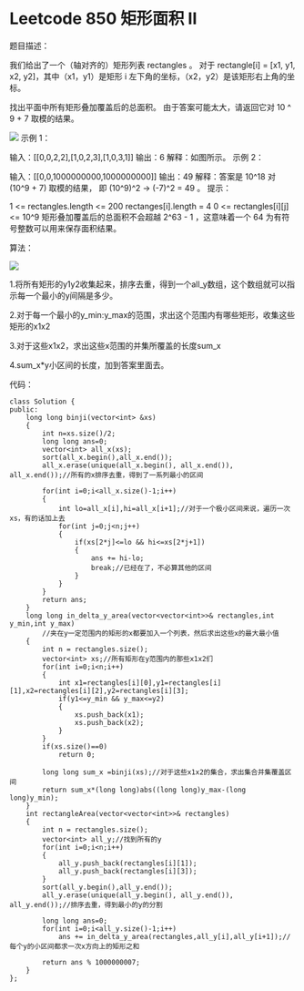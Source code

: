 # Leetcode 850 矩形面积 II
题目描述：

我们给出了一个（轴对齐的）矩形列表 rectangles 。 对于 rectangle[i] = [x1, y1, x2, y2]，其中（x1，y1）是矩形 i 左下角的坐标，（x2，y2）是该矩形右上角的坐标。

找出平面中所有矩形叠加覆盖后的总面积。 由于答案可能太大，请返回它对 10 ^ 9 + 7 取模的结果。


![](https://s3-lc-upload.s3.amazonaws.com/uploads/2018/06/06/rectangle_area_ii_pic.png)
示例 1：

输入：[[0,0,2,2],[1,0,2,3],[1,0,3,1]]
输出：6
解释：如图所示。
示例 2：

输入：[[0,0,1000000000,1000000000]]
输出：49
解释：答案是 10^18 对 (10^9 + 7) 取模的结果， 即 (10^9)^2 → (-7)^2 = 49 。
提示：

1 <= rectangles.length <= 200
rectanges[i].length = 4
0 <= rectangles[i][j] <= 10^9
矩形叠加覆盖后的总面积不会超越 2^63 - 1 ，这意味着一个 64 为有符号整数可以用来保存面积结果。

算法：

![](https://img-blog.csdn.net/20180610105905653?watermark/2/text/aHR0cHM6Ly9ibG9nLmNzZG4ubmV0L3l1d2VpbWluZzcw/font/5a6L5L2T/fontsize/400/fill/I0JBQkFCMA==/dissolve/70)

1.将所有矩形的y1y2收集起来，排序去重，得到一个all_y数组，这个数组就可以指示每一个最小的y间隔是多少。

2.对于每一个最小的y_min:y_max的范围，求出这个范围内有哪些矩形，收集这些矩形的x1x2

3.对于这些x1x2，求出这些x范围的并集所覆盖的长度sum_x

4.sum_x*y小区间的长度，加到答案里面去。

代码：
```
class Solution {  
public:  
    long long binji(vector<int> &xs)  
    {  
        int n=xs.size()/2;  
        long long ans=0;  
        vector<int> all_x(xs);  
        sort(all_x.begin(),all_x.end());  
        all_x.erase(unique(all_x.begin(), all_x.end()), all_x.end());//所有的x排序去重，得到了一系列最小的区间  
          
        for(int i=0;i<all_x.size()-1;i++)  
        {  
            int lo=all_x[i],hi=all_x[i+1];//对于一个极小区间来说，遍历一次xs，有的话加上去  
            for(int j=0;j<n;j++)  
            {  
                if(xs[2*j]<=lo && hi<=xs[2*j+1])  
                {  
                    ans += hi-lo;  
                    break;//已经在了，不必算其他的区间  
                }  
            }  
        }  
        return ans;  
    }  
    long long in_delta_y_area(vector<vector<int>>& rectangles,int y_min,int y_max)  
        //夹在y一定范围内的矩形的x都要加入一个列表，然后求出这些x的最大最小值  
    {  
        int n = rectangles.size();  
        vector<int> xs;//所有矩形在y范围内的那些x1x2们  
        for(int i=0;i<n;i++)  
        {  
            int x1=rectangles[i][0],y1=rectangles[i][1],x2=rectangles[i][2],y2=rectangles[i][3];  
            if(y1<=y_min && y_max<=y2)  
            {  
                xs.push_back(x1);  
                xs.push_back(x2);  
            }  
        }  
        if(xs.size()==0)  
            return 0;  
          
        long long sum_x =binji(xs);//对于这些x1x2的集合，求出集合并集覆盖区间  
        return sum_x*(long long)abs((long long)y_max-(long long)y_min);  
    }  
    int rectangleArea(vector<vector<int>>& rectangles)   
    {  
        int n = rectangles.size();  
        vector<int> all_y;//找到所有的y  
        for(int i=0;i<n;i++)  
        {  
            all_y.push_back(rectangles[i][1]);  
            all_y.push_back(rectangles[i][3]);  
        }  
        sort(all_y.begin(),all_y.end());  
        all_y.erase(unique(all_y.begin(), all_y.end()), all_y.end());//排序去重，得到最小的y的分割  
          
        long long ans=0;  
        for(int i=0;i<all_y.size()-1;i++)  
            ans += in_delta_y_area(rectangles,all_y[i],all_y[i+1]);//每个y的小区间都求一次x方向上的矩形之和  
          
        return ans % 1000000007;  
    }  
};  
```
